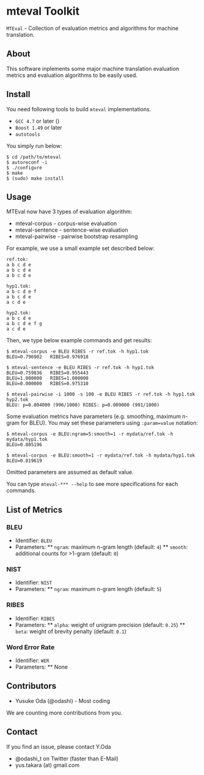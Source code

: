 mteval Toolkit
==============

`MTEval` - Collection of evaluation metrics and algorithms for machine translation.


About
-----

This software inplements some major machine translation evaluation metrics
and evaluation algorithms to be easily used.


Install
-------

You need following tools to build `mteval` implementations.
* `GCC 4.7` or later ()
* `Boost 1.49` or later
* `autotools`

You simply run below:

    $ cd /path/to/mteval
    $ autoreconf -i
    $ ./configure
    $ make
    $ (sudo) make install


Usage
-----

MTEval now have 3 types of evaluation algorithm:
* mteval-corpus - corpus-wise evaluation
* mteval-sentence - sentence-wise evaluation
* mteval-pairwise - pairwise bootstrap resampling

For example, we use a small example set described below:

    ref.tok:
    a b c d e
    a b c d e
    a b c d e

    hyp1.tok:
    a b c d e f
    a b c d e
    a c d e

    hyp2.tok:
    a b c d e
    a b c d e f g
    a c d e

Then, we type below example commands and get results:

    $ mteval-corpus -e BLEU RIBES -r ref.tok -h hyp1.tok
    BLEU=0.796902	RIBES=0.976918

    $ mteval-sentence -e BLEU RIBES -r ref.tok -h hyp1.tok
    BLEU=0.759836	RIBES=0.955443
    BLEU=1.000000	RIBES=1.000000
    BLEU=0.000000	RIBES=0.975310

    $ mteval-pairwise -i 1000 -s 100 -e BLEU RIBES -r ref.tok -h hyp1.tok hyp2.tok 
    BLEU: p=0.004000 (996/1000)	RIBES: p=0.009000 (991/1000)

Some evaluation metrics have parameters (e.g. smoothing, maximum n-gram for BLEU).
You may set these parameters using `:param=value` notation:

    $ mteval-corpus -e BLEU:ngram=5:smooth=1 -r mydata/ref.tok -h mydata/hyp1.tok
    BLEU=0.805196

    $ mteval-corpus -e BLEU:smooth=1 -r mydata/ref.tok -h mydata/hyp1.tok
    BLEU=0.819619

Omitted parameters are assumed as default value.

You can type `mteval-*** --help` to see more specifications for each commands.


List of Metrics
---------------

### BLEU
* Identifier: `BLEU`
* Parameters:
** `ngram`: maximum n-gram length (default: `4`)
** `smooth`: additional counts for >1-gram (default: `0`)

### NIST
* Identifier: `NIST`
* Parameters:
** `ngram`: maximum n-gram length (default: `5`)

### RIBES
* Identifier: `RIBES`
* Parameters:
** `alpha`: weight of unigram precision (default: `0.25`)
** `beta`: weight of brevity penalty (default: `0.1`)

### Word Error Rate
* Identifier: `WER`
* Parameters:
** None


Contributors
------------

* Yusuke Oda (@odashi) - Most coding

We are counting more contributions from you.


Contact
-------

If you find an issue, please contact Y.Oda
* @odashi_t on Twitter (faster than E-Mail)
* yus.takara (at) gmail.com

